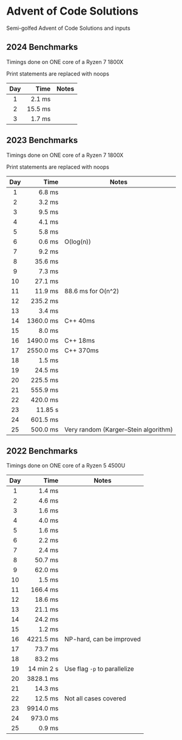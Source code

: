 # Advent of Code Solutions

Semi-golfed Advent of Code Solutions and inputs

## 2024 Benchmarks

Timings done on ONE core of a Ryzen 7 1800X

Print statements are replaced with noops

| Day |    Time | Notes |
| :-: | ------: | ----- |
|  1  |  2.1 ms |       |
|  2  | 15.5 ms |       |
|  3  |  1.7 ms |       |

## 2023 Benchmarks

Timings done on ONE core of a Ryzen 7 1800X

Print statements are replaced with noops

| Day |      Time | Notes                                |
| :-: | --------: | ------------------------------------ |
|  1  |    6.8 ms |                                      |
|  2  |    3.2 ms |                                      |
|  3  |    9.5 ms |                                      |
|  4  |    4.1 ms |                                      |
|  5  |    5.8 ms |                                      |
|  6  |    0.6 ms | O(log(n))                            |
|  7  |    9.2 ms |                                      |
|  8  |   35.6 ms |                                      |
|  9  |    7.3 ms |                                      |
| 10  |   27.1 ms |                                      |
| 11  |   11.9 ms | 88.6 ms for O(n^2)                   |
| 12  |  235.2 ms |                                      |
| 13  |    3.4 ms |                                      |
| 14  | 1360.0 ms | C++ 40ms                             |
| 15  |    8.0 ms |                                      |
| 16  | 1490.0 ms | C++ 18ms                             |
| 17  | 2550.0 ms | C++ 370ms                            |
| 18  |    1.5 ms |                                      |
| 19  |   24.5 ms |                                      |
| 20  |  225.5 ms |                                      |
| 21  |  555.9 ms |                                      |
| 22  |  420.0 ms |                                      |
| 23  |   11.85 s |                                      |
| 24  |  601.5 ms |                                      |
| 25  |  500.0 ms | Very random (Karger–Stein algorithm) |

## 2022 Benchmarks

Timings done on ONE core of a Ryzen 5 4500U

| Day |       Time | Notes                        |
| :-: | ---------: | ---------------------------- |
|  1  |     1.4 ms |                              |
|  2  |     4.6 ms |                              |
|  3  |     1.6 ms |                              |
|  4  |     4.0 ms |                              |
|  5  |     1.6 ms |                              |
|  6  |     2.2 ms |                              |
|  7  |     2.4 ms |                              |
|  8  |    50.7 ms |                              |
|  9  |    62.0 ms |                              |
| 10  |     1.5 ms |                              |
| 11  |   166.4 ms |                              |
| 12  |    18.6 ms |                              |
| 13  |    21.1 ms |                              |
| 14  |    24.2 ms |                              |
| 15  |     1.2 ms |                              |
| 16  |  4221.5 ms | NP-hard, can be improved     |
| 17  |    73.7 ms |                              |
| 18  |    83.2 ms |                              |
| 19  | 14 min 2 s | Use flag `-p` to parallelize |
| 20  |  3828.1 ms |                              |
| 21  |    14.3 ms |                              |
| 22  |    12.5 ms | Not all cases covered        |
| 23  |  9914.0 ms |                              |
| 24  |   973.0 ms |                              |
| 25  |     0.9 ms |                              |

